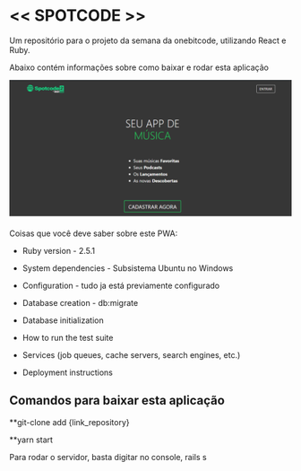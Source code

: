 # << SPOTCODE >>

Um repositório para o projeto da semana da onebitcode, utilizando React e Ruby.

Abaixo contém informações sobre como baixar e rodar esta aplicação

![](dashboard.png)


Coisas que você deve saber sobre este PWA:

* Ruby version - 2.5.1

* System dependencies - Subsistema Ubuntu no Windows

* Configuration - tudo ja está previamente configurado

* Database creation - db:migrate

* Database initialization

* How to run the test suite

* Services (job queues, cache servers, search engines, etc.)

* Deployment instructions

## Comandos para baixar esta aplicação

**git-clone add {link_repository}

**yarn start


Para rodar o servidor, basta digitar no console, rails s


